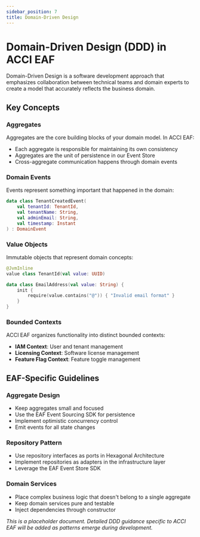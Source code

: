 ```yaml
---
sidebar_position: 7
title: Domain-Driven Design
---
```


# Domain-Driven Design (DDD) in ACCI EAF

Domain-Driven Design is a software development approach that emphasizes collaboration between
technical teams and domain experts to create a model that accurately reflects the business domain.

## Key Concepts

### Aggregates

Aggregates are the core building blocks of your domain model. In ACCI EAF:

- Each aggregate is responsible for maintaining its own consistency
- Aggregates are the unit of persistence in our Event Store
- Cross-aggregate communication happens through domain events

### Domain Events

Events represent something important that happened in the domain:

```kotlin
data class TenantCreatedEvent(
    val tenantId: TenantId,
    val tenantName: String,
    val adminEmail: String,
    val timestamp: Instant
) : DomainEvent
```

### Value Objects

Immutable objects that represent domain concepts:

```kotlin
@JvmInline
value class TenantId(val value: UUID)

data class EmailAddress(val value: String) {
    init {
        require(value.contains("@")) { "Invalid email format" }
    }
}
```

### Bounded Contexts

ACCI EAF organizes functionality into distinct bounded contexts:

- **IAM Context**: User and tenant management
- **Licensing Context**: Software license management
- **Feature Flag Context**: Feature toggle management

## EAF-Specific Guidelines

### Aggregate Design

- Keep aggregates small and focused
- Use the EAF Event Sourcing SDK for persistence
- Implement optimistic concurrency control
- Emit events for all state changes

### Repository Pattern

- Use repository interfaces as ports in Hexagonal Architecture
- Implement repositories as adapters in the infrastructure layer
- Leverage the EAF Event Store SDK

### Domain Services

- Place complex business logic that doesn't belong to a single aggregate
- Keep domain services pure and testable
- Inject dependencies through constructor

_This is a placeholder document. Detailed DDD guidance specific to ACCI EAF will be added as
patterns emerge during development._
